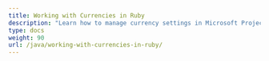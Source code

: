 ```yaml
---
title: Working with Currencies in Ruby
description: "Learn how to manage currency settings in Microsoft Project (MPP/XML) files using Aspose.Tasks Java for Ruby."
type: docs
weight: 90
url: /java/working-with-currencies-in-ruby/
---
```

